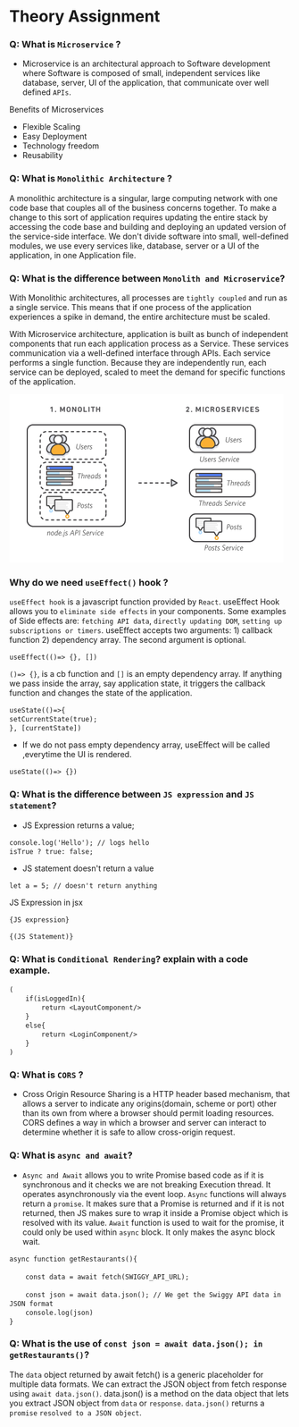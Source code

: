 
# Theory Assignment 

### Q: What is `Microservice` ?
- Microservice is an architectural approach to Software development where Software is composed of small, independent services like database, server, UI of the application, that communicate over well defined `APIs`.

Benefits of Microservices

- Flexible Scaling
- Easy Deployment
- Technology freedom
- Reusability

### Q: What is `Monolithic Architecture` ?
 A monolithic architecture is a singular, large computing network with one code base that couples all of the business concerns together. To make a change to this sort of application requires updating the entire stack by accessing the code base and building and deploying an updated version of the service-side interface. We don't divide software into small, well-defined modules, we use every services like, database, server or a UI of the application, in one Application file.

 ### Q: What is the difference between `Monolith and Microservice`?

 With Monolithic architectures, all processes are `tightly coupled` and run as a single service. This means that if one process of the application experiences a spike in demand, the entire architecture must be scaled. 

 With Microservice architecture, application is built as bunch of independent components that run each application process as a Service. These services communication via a well-defined interface through APIs. Each service performs a single function. Because they are independently run, each service can be deployed, scaled to meet the demand for specific functions of the application.

 ![Monolith and Microservices](../Code/Images/monolith-microservices.png)

 ### Why do we need `useEffect()` hook ?

`useEffect hook` is a javascript function provided by `React`. useEffect Hook allows you to `eliminate side effects` in your components. Some examples of Side effects are: `fetching API data`, `directly updating DOM`, `setting up subscriptions or timers`. useEffect accepts two arguments: 1) callback function 2) dependency array. The second argument is optional.

```
useEffect(()=> {}, [])
```

`()=> {}`, is a cb function and `[]` is an empty dependency array. If anything we pass inside the array, say application state, it triggers the callback function and changes the state of the application.
```
useState(()=>{
setCurrentState(true);
}, [currentState])
```

- If we do not pass empty dependency array, useEffect will be called ,everytime the UI is rendered.

```
useState(()=> {})
```

### Q: What is the difference between `JS expression` and `JS statement`?

- JS Expression returns a value;
```
console.log('Hello'); // logs hello
isTrue ? true: false;
```
- JS statement doesn't return a value

```
let a = 5; // doesn't return anything
```

JS Expression in jsx

```
{JS expression}
```

```
{(JS Statement)}
```

### Q: What is `Conditional Rendering`? explain with a code example.

```
(
    if(isLoggedIn){
        return <LayoutComponent/>
    }
    else{
        return <LoginComponent/>
    }
)

```

### Q: What is `CORS` ?

- Cross Origin Resource Sharing is a HTTP header based mechanism, that allows a server to indicate any origins(domain, scheme or port) other than its own from where a browser should permit loading resources. CORS defines a way in which a browser and server can interact to determine whether it is safe to allow cross-origin request.

### Q: What is `async and await`?
- `Async and Await` allows you to write Promise based code as if it is synchronous and it checks we are not breaking Execution thread.  It operates asynchronously via the event loop. `Async` functions will always return a `promise`. It makes sure that a Promise is returned and if it is not returned, then JS makes sure to wrap it inside a Promise object which is resolved with its value. `Await` function is used to wait for the promise, it could only be used within `async` block. It only makes the async block wait.

```
async function getRestaurants(){

    const data = await fetch(SWIGGY_API_URL);

    const json = await data.json(); // We get the Swiggy API data in JSON format
    console.log(json)
}

```
### Q: What is the use of `const json = await data.json(); in getRestaurants()`?

The `data` object returned by await fetch() is a generic placeholder for multiple data formats. We can extract the JSON object from fetch response using `await data.json()`. data.json() is a method on the data object that lets you extract JSON object from `data` or `response`. `data.json()` returns a `promise` `resolved to a JSON object`.


